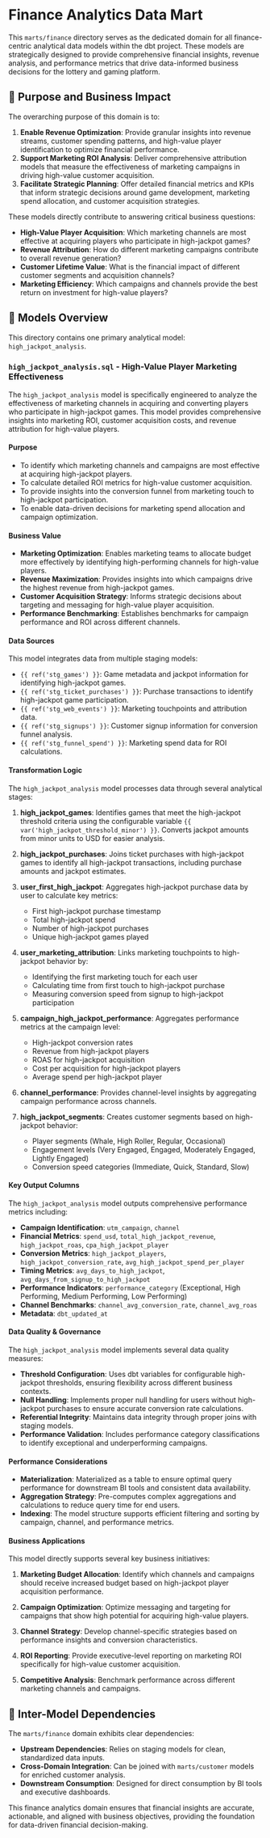 # Finance Analytics Data Mart

This `marts/finance` directory serves as the dedicated domain for all finance-centric analytical data models within the dbt project. These models are strategically designed to provide comprehensive financial insights, revenue analysis, and performance metrics that drive data-informed business decisions for the lottery and gaming platform.

## 🎯 Purpose and Business Impact

The overarching purpose of this domain is to:

1. **Enable Revenue Optimization**: Provide granular insights into revenue streams, customer spending patterns, and high-value player identification to optimize financial performance.
2. **Support Marketing ROI Analysis**: Deliver comprehensive attribution models that measure the effectiveness of marketing campaigns in driving high-value customer acquisition.
3. **Facilitate Strategic Planning**: Offer detailed financial metrics and KPIs that inform strategic decisions around game development, marketing spend allocation, and customer acquisition strategies.

These models directly contribute to answering critical business questions:

- **High-Value Player Acquisition**: Which marketing channels are most effective at acquiring players who participate in high-jackpot games?
- **Revenue Attribution**: How do different marketing campaigns contribute to overall revenue generation?
- **Customer Lifetime Value**: What is the financial impact of different customer segments and acquisition channels?
- **Marketing Efficiency**: Which campaigns and channels provide the best return on investment for high-value players?

## 📁 Models Overview

This directory contains one primary analytical model: `high_jackpot_analysis`.

### `high_jackpot_analysis.sql` - High-Value Player Marketing Effectiveness

The `high_jackpot_analysis` model is specifically engineered to analyze the effectiveness of marketing channels in acquiring and converting players who participate in high-jackpot games. This model provides comprehensive insights into marketing ROI, customer acquisition costs, and revenue attribution for high-value players.

#### Purpose

- To identify which marketing channels and campaigns are most effective at acquiring high-jackpot players.
- To calculate detailed ROI metrics for high-value customer acquisition.
- To provide insights into the conversion funnel from marketing touch to high-jackpot participation.
- To enable data-driven decisions for marketing spend allocation and campaign optimization.

#### Business Value

- **Marketing Optimization**: Enables marketing teams to allocate budget more effectively by identifying high-performing channels for high-value players.
- **Revenue Maximization**: Provides insights into which campaigns drive the highest revenue from high-jackpot games.
- **Customer Acquisition Strategy**: Informs strategic decisions about targeting and messaging for high-value player acquisition.
- **Performance Benchmarking**: Establishes benchmarks for campaign performance and ROI across different channels.

#### Data Sources

This model integrates data from multiple staging models:

- `{{ ref('stg_games') }}`: Game metadata and jackpot information for identifying high-jackpot games.
- `{{ ref('stg_ticket_purchases') }}`: Purchase transactions to identify high-jackpot game participation.
- `{{ ref('stg_web_events') }}`: Marketing touchpoints and attribution data.
- `{{ ref('stg_signups') }}`: Customer signup information for conversion funnel analysis.
- `{{ ref('stg_funnel_spend') }}`: Marketing spend data for ROI calculations.

#### Transformation Logic

The `high_jackpot_analysis` model processes data through several analytical stages:

1. **high_jackpot_games**: Identifies games that meet the high-jackpot threshold criteria using the configurable variable `{{ var('high_jackpot_threshold_minor') }}`. Converts jackpot amounts from minor units to USD for easier analysis.

2. **high_jackpot_purchases**: Joins ticket purchases with high-jackpot games to identify all high-jackpot transactions, including purchase amounts and jackpot estimates.

3. **user_first_high_jackpot**: Aggregates high-jackpot purchase data by user to calculate key metrics:
   - First high-jackpot purchase timestamp
   - Total high-jackpot spend
   - Number of high-jackpot purchases
   - Unique high-jackpot games played

4. **user_marketing_attribution**: Links marketing touchpoints to high-jackpot behavior by:
   - Identifying the first marketing touch for each user
   - Calculating time from first touch to high-jackpot purchase
   - Measuring conversion speed from signup to high-jackpot participation

5. **campaign_high_jackpot_performance**: Aggregates performance metrics at the campaign level:
   - High-jackpot conversion rates
   - Revenue from high-jackpot players
   - ROAS for high-jackpot acquisition
   - Cost per acquisition for high-jackpot players
   - Average spend per high-jackpot player

6. **channel_performance**: Provides channel-level insights by aggregating campaign performance across channels.

7. **high_jackpot_segments**: Creates customer segments based on high-jackpot behavior:
   - Player segments (Whale, High Roller, Regular, Occasional)
   - Engagement levels (Very Engaged, Engaged, Moderately Engaged, Lightly Engaged)
   - Conversion speed categories (Immediate, Quick, Standard, Slow)

#### Key Output Columns

The `high_jackpot_analysis` model outputs comprehensive performance metrics including:

- **Campaign Identification**: `utm_campaign`, `channel`
- **Financial Metrics**: `spend_usd`, `total_high_jackpot_revenue`, `high_jackpot_roas`, `cpa_high_jackpot_player`
- **Conversion Metrics**: `high_jackpot_players`, `high_jackpot_conversion_rate`, `avg_high_jackpot_spend_per_player`
- **Timing Metrics**: `avg_days_to_high_jackpot`, `avg_days_from_signup_to_high_jackpot`
- **Performance Indicators**: `performance_category` (Exceptional, High Performing, Medium Performing, Low Performing)
- **Channel Benchmarks**: `channel_avg_conversion_rate`, `channel_avg_roas`
- **Metadata**: `dbt_updated_at`

#### Data Quality & Governance

The `high_jackpot_analysis` model implements several data quality measures:

- **Threshold Configuration**: Uses dbt variables for configurable high-jackpot thresholds, ensuring flexibility across different business contexts.
- **Null Handling**: Implements proper null handling for users without high-jackpot purchases to ensure accurate conversion rate calculations.
- **Referential Integrity**: Maintains data integrity through proper joins with staging models.
- **Performance Validation**: Includes performance category classifications to identify exceptional and underperforming campaigns.

#### Performance Considerations

- **Materialization**: Materialized as a table to ensure optimal query performance for downstream BI tools and consistent data availability.
- **Aggregation Strategy**: Pre-computes complex aggregations and calculations to reduce query time for end users.
- **Indexing**: The model structure supports efficient filtering and sorting by campaign, channel, and performance metrics.

#### Business Applications

This model directly supports several key business initiatives:

1. **Marketing Budget Allocation**: Identify which channels and campaigns should receive increased budget based on high-jackpot player acquisition performance.

2. **Campaign Optimization**: Optimize messaging and targeting for campaigns that show high potential for acquiring high-value players.

3. **Channel Strategy**: Develop channel-specific strategies based on performance insights and conversion characteristics.

4. **ROI Reporting**: Provide executive-level reporting on marketing ROI specifically for high-value customer acquisition.

5. **Competitive Analysis**: Benchmark performance across different marketing channels and campaigns.

## 🔗 Inter-Model Dependencies

The `marts/finance` domain exhibits clear dependencies:

- **Upstream Dependencies**: Relies on staging models for clean, standardized data inputs.
- **Cross-Domain Integration**: Can be joined with `marts/customer` models for enriched customer analysis.
- **Downstream Consumption**: Designed for direct consumption by BI tools and executive dashboards.

This finance analytics domain ensures that financial insights are accurate, actionable, and aligned with business objectives, providing the foundation for data-driven financial decision-making.
